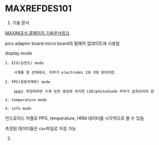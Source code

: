 # MAXREFDES101

1. 기술 문서

[MAXIM공식 홈페이지 기술문서링크](https://www.maximintegrated.com/en/design/reference-design-center/system-board/6779.html)

pico adaptor board
micro board의 펌웨어 업데이트에 사용됨

display mode

	1. ECG(심전도) mode
		
		시계를 찾 상태에서, 피부가 electrodes 2와 3에 닿아야함.
		
	2. PPG(광용적맥파) mode
		
		ppg는 측정하려면 시계 뒷면 중앙에 위치한 LED/photodiode 피부가 접촉되어야 함
		
	3. temperature mode
	
	4. info mode

안드로이드 어플로 PPG, temperature, HRM 데이터를 시각적으로 볼 수 있음

측정된 데이터들은 csv파일로 저장 가능

2. 